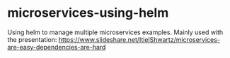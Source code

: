 # microservices-using-helm
Using helm to manage multiple microservices examples.
Mainly used with the presentation: https://www.slideshare.net/ItielShwartz/microservices-are-easy-dependencies-are-hard

